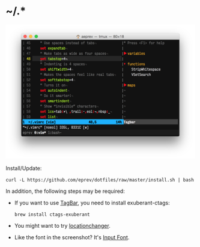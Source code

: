 # ~/.*

![](screenshot.png)

Install/Update:

```
curl -L https://github.com/eprev/dotfiles/raw/master/install.sh | bash
```

In addition, the following steps may be required:

* If you want to use [TagBar](http://majutsushi.github.io/tagbar/), you need to install exuberant-ctags:

    ```
    brew install ctags-exuberant
    ```

* You might want to try [locationchanger](https://github.com/eprev/locationchanger).

* Like the font in the screenshot? It's [Input Font](http://input.fontbureau.com/).
